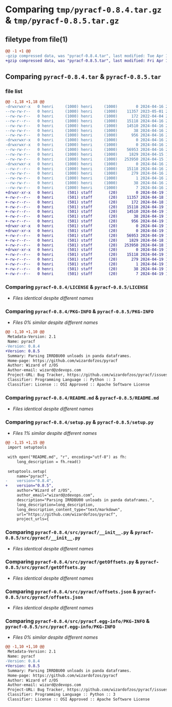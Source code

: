 # Comparing `tmp/pyracf-0.8.4.tar.gz` & `tmp/pyracf-0.8.5.tar.gz`

## filetype from file(1)

```diff
@@ -1 +1 @@
-gzip compressed data, was "pyracf-0.8.4.tar", last modified: Tue Apr 16 21:33:11 2024, max compression
+gzip compressed data, was "pyracf-0.8.5.tar", last modified: Fri Apr 19 17:31:30 2024, max compression
```

## Comparing `pyracf-0.8.4.tar` & `pyracf-0.8.5.tar`

### file list

```diff
@@ -1,18 +1,18 @@
-drwxrwxr-x   0 henri     (1000) henri     (1000)        0 2024-04-16 21:33:11.184994 pyracf-0.8.4/
--rw-rw-r--   0 henri     (1000) henri     (1000)    11357 2023-05-01 20:17:28.000000 pyracf-0.8.4/LICENSE
--rw-rw-r--   0 henri     (1000) henri     (1000)      172 2022-04-04 21:07:37.000000 pyracf-0.8.4/MANIFEST.in
--rw-r--r--   0 henri     (1000) henri     (1000)    15118 2024-04-16 21:33:11.184994 pyracf-0.8.4/PKG-INFO
--rw-rw-r--   0 henri     (1000) henri     (1000)    14510 2024-04-16 21:31:02.000000 pyracf-0.8.4/README.md
--rw-rw-r--   0 henri     (1000) henri     (1000)       38 2024-04-16 21:33:11.184994 pyracf-0.8.4/setup.cfg
--rw-rw-r--   0 henri     (1000) henri     (1000)      956 2024-04-16 21:32:36.000000 pyracf-0.8.4/setup.py
-drwxrwxr-x   0 henri     (1000) henri     (1000)        0 2024-04-16 21:33:11.184994 pyracf-0.8.4/src/
-drwxrwxr-x   0 henri     (1000) henri     (1000)        0 2024-04-16 21:33:11.184994 pyracf-0.8.4/src/pyracf/
--rw-rw-r--   0 henri     (1000) henri     (1000)    56953 2024-04-16 21:31:08.000000 pyracf-0.8.4/src/pyracf/__init__.py
--rw-rw-r--   0 henri     (1000) henri     (1000)     1829 2024-04-15 10:15:48.000000 pyracf-0.8.4/src/pyracf/getOffsets.py
--rw-rw-r--   0 henri     (1000) henri     (1000)   253950 2024-04-15 10:15:48.000000 pyracf-0.8.4/src/pyracf/offsets.json
-drwxrwxr-x   0 henri     (1000) henri     (1000)        0 2024-04-16 21:33:11.184994 pyracf-0.8.4/src/pyracf.egg-info/
--rw-r--r--   0 henri     (1000) henri     (1000)    15118 2024-04-16 21:33:11.000000 pyracf-0.8.4/src/pyracf.egg-info/PKG-INFO
--rw-rw-r--   0 henri     (1000) henri     (1000)      279 2024-04-16 21:33:11.000000 pyracf-0.8.4/src/pyracf.egg-info/SOURCES.txt
--rw-rw-r--   0 henri     (1000) henri     (1000)        1 2024-04-16 21:33:11.000000 pyracf-0.8.4/src/pyracf.egg-info/dependency_links.txt
--rw-rw-r--   0 henri     (1000) henri     (1000)       38 2024-04-16 21:33:11.000000 pyracf-0.8.4/src/pyracf.egg-info/requires.txt
--rw-rw-r--   0 henri     (1000) henri     (1000)        7 2024-04-16 21:33:11.000000 pyracf-0.8.4/src/pyracf.egg-info/top_level.txt
+drwxr-xr-x   0 henri      (501) staff       (20)        0 2024-04-19 17:31:30.921931 pyracf-0.8.5/
+-rw-r--r--   0 henri      (501) staff       (20)    11357 2024-04-18 10:17:43.000000 pyracf-0.8.5/LICENSE
+-rw-r--r--   0 henri      (501) staff       (20)      172 2024-04-18 10:17:43.000000 pyracf-0.8.5/MANIFEST.in
+-rw-r--r--   0 henri      (501) staff       (20)    15118 2024-04-19 17:31:30.921702 pyracf-0.8.5/PKG-INFO
+-rw-r--r--   0 henri      (501) staff       (20)    14510 2024-04-19 17:29:55.000000 pyracf-0.8.5/README.md
+-rw-r--r--   0 henri      (501) staff       (20)       38 2024-04-19 17:31:30.921969 pyracf-0.8.5/setup.cfg
+-rw-r--r--   0 henri      (501) staff       (20)      956 2024-04-19 17:31:18.000000 pyracf-0.8.5/setup.py
+drwxr-xr-x   0 henri      (501) staff       (20)        0 2024-04-19 17:31:30.919204 pyracf-0.8.5/src/
+drwxr-xr-x   0 henri      (501) staff       (20)        0 2024-04-19 17:31:30.920406 pyracf-0.8.5/src/pyracf/
+-rw-r--r--   0 henri      (501) staff       (20)    56953 2024-04-19 17:29:55.000000 pyracf-0.8.5/src/pyracf/__init__.py
+-rw-r--r--   0 henri      (501) staff       (20)     1829 2024-04-18 10:17:43.000000 pyracf-0.8.5/src/pyracf/getOffsets.py
+-rw-r--r--   0 henri      (501) staff       (20)   253950 2024-04-18 10:17:43.000000 pyracf-0.8.5/src/pyracf/offsets.json
+drwxr-xr-x   0 henri      (501) staff       (20)        0 2024-04-19 17:31:30.921522 pyracf-0.8.5/src/pyracf.egg-info/
+-rw-r--r--   0 henri      (501) staff       (20)    15118 2024-04-19 17:31:30.000000 pyracf-0.8.5/src/pyracf.egg-info/PKG-INFO
+-rw-r--r--   0 henri      (501) staff       (20)      279 2024-04-19 17:31:30.000000 pyracf-0.8.5/src/pyracf.egg-info/SOURCES.txt
+-rw-r--r--   0 henri      (501) staff       (20)        1 2024-04-19 17:31:30.000000 pyracf-0.8.5/src/pyracf.egg-info/dependency_links.txt
+-rw-r--r--   0 henri      (501) staff       (20)       38 2024-04-19 17:31:30.000000 pyracf-0.8.5/src/pyracf.egg-info/requires.txt
+-rw-r--r--   0 henri      (501) staff       (20)        7 2024-04-19 17:31:30.000000 pyracf-0.8.5/src/pyracf.egg-info/top_level.txt
```

### Comparing `pyracf-0.8.4/LICENSE` & `pyracf-0.8.5/LICENSE`

 * *Files identical despite different names*

### Comparing `pyracf-0.8.4/PKG-INFO` & `pyracf-0.8.5/PKG-INFO`

 * *Files 0% similar despite different names*

```diff
@@ -1,10 +1,10 @@
 Metadata-Version: 2.1
 Name: pyracf
-Version: 0.8.4
+Version: 0.8.5
 Summary: Parsing IRRDBU00 unloads in panda dataframes.
 Home-page: https://github.com/wizardofzos/pyracf
 Author: Wizard of z/OS
 Author-email: wizard@zdevops.com
 Project-URL: Bug Tracker, https://github.com/wizardofzos/pyracf/issues
 Classifier: Programming Language :: Python :: 3
 Classifier: License :: OSI Approved :: Apache Software License
```

### Comparing `pyracf-0.8.4/README.md` & `pyracf-0.8.5/README.md`

 * *Files identical despite different names*

### Comparing `pyracf-0.8.4/setup.py` & `pyracf-0.8.5/setup.py`

 * *Files 1% similar despite different names*

```diff
@@ -1,15 +1,15 @@
 import setuptools
 
 with open("README.md", "r", encoding="utf-8") as fh:
     long_description = fh.read()
 
 setuptools.setup(
     name="pyracf",
-    version="0.8.4",
+    version="0.8.5",
     author="Wizard of z/OS",
     author_email="wizard@zdevops.com",
     description="Parsing IRRDBU00 unloads in panda dataframes.",
     long_description=long_description,
     long_description_content_type="text/markdown",
     url="https://github.com/wizardofzos/pyracf",
     project_urls={
```

### Comparing `pyracf-0.8.4/src/pyracf/__init__.py` & `pyracf-0.8.5/src/pyracf/__init__.py`

 * *Files identical despite different names*

### Comparing `pyracf-0.8.4/src/pyracf/getOffsets.py` & `pyracf-0.8.5/src/pyracf/getOffsets.py`

 * *Files identical despite different names*

### Comparing `pyracf-0.8.4/src/pyracf/offsets.json` & `pyracf-0.8.5/src/pyracf/offsets.json`

 * *Files identical despite different names*

### Comparing `pyracf-0.8.4/src/pyracf.egg-info/PKG-INFO` & `pyracf-0.8.5/src/pyracf.egg-info/PKG-INFO`

 * *Files 0% similar despite different names*

```diff
@@ -1,10 +1,10 @@
 Metadata-Version: 2.1
 Name: pyracf
-Version: 0.8.4
+Version: 0.8.5
 Summary: Parsing IRRDBU00 unloads in panda dataframes.
 Home-page: https://github.com/wizardofzos/pyracf
 Author: Wizard of z/OS
 Author-email: wizard@zdevops.com
 Project-URL: Bug Tracker, https://github.com/wizardofzos/pyracf/issues
 Classifier: Programming Language :: Python :: 3
 Classifier: License :: OSI Approved :: Apache Software License
```

